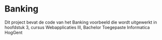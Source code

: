 # Banking
Dit project bevat de code van het Banking voorbeeld die wordt uitgewerkt in hoofdstuk 3, cursus Webapplicaties III, Bachelor Toegepaste Informatica HogGent
